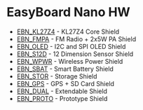 # EasyBoard Nano HW

* [EBN_KL27Z4](EBN_KL27Z4) - KL27Z4 Core Shield
* [EBN_FMPA](EBN_FMPA) - FM Radio + 2x5W PA Shield
* [EBN_OLED](EBN_OLED) - I2C and SPI OLED Shield
* [EBN_S12D](EBN_S12D) - 12 Dimension Sensor Shield
* [EBN_WPWR](EBN_WPWR) - Wireless Power Shield
* [EBN_SBAT](EBN_SBAT) - Smart Battery Shield
* [EBN_STOR](EBN_STOR) - Storage Shield
* [EBN_GPS](EBN_GPS) - GPS + SD Card Shield
* [EBN_DUAL](EBN_DUAL) - Extendable Shield
* [EBN_PROTO](EBN_PROTO) - Prototype Shield
